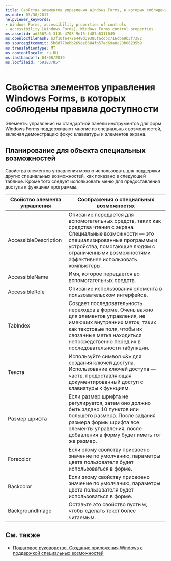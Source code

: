 ```yaml
---
title: Свойства элементов управления Windows Forms, в которых соблюдены правила доступности
ms.date: 03/30/2017
helpviewer_keywords:
- Windows Forms, accessibility properties of controls
- accessibility [Windows Forms], Windows Forms control properties
ms.assetid: ad3567a6-313b-4708-9e15-f487a831f049
ms.openlocfilehash: b3f10fe472e449d39385facdbc716cba9b3f7382
ms.sourcegitcommit: 5b6d778ebb269ee6684fb57ad69a8c28b06235b9
ms.translationtype: MT
ms.contentlocale: ru-RU
ms.lasthandoff: 04/08/2019
ms.locfileid: "59183785"
---
```

# <a name="properties-on-windows-forms-controls-that-support-accessibility-guidelines"></a>Свойства элементов управления Windows Forms, в которых соблюдены правила доступности
Элементы управления на стандартной панели инструментов для форм Windows Forms поддерживают многие из специальных возможностей, включая демонстрацию фокус клавиатуры и элементов экрана.  
  
## <a name="planning-ahead-for-accessibility"></a>Планирование для объекта специальных возможностей  
 Свойства элементов управления можно использовать для поддержки других специальных возможностей, как показано в следующей таблице. Кроме того следует использовать меню для предоставления доступа к функциям программы.  
  
|Свойство элемента управления|Соображения о специальных возможностях|  
|----------------------|--------------------------------------|  
|AccessibleDescription|Описание передается для вспомогательных средств, таких как средства чтения с экрана. Специальные возможности — это специализированные программы и устройства, помогающие людям с ограниченными возможностями эффективнее использовать компьютеры.|  
|AccessibleName|Имя, которое передается во вспомогательных средств.|  
|AccessibleRole|Описание использования элемента в пользовательском интерфейсе.|  
|TabIndex|Создает последовательность переходов в форме. Очень важно для элементов управления, не имеющих внутренних меток, таких как текстовые поля, чтобы их связанные метка находиться непосредственно перед их в последовательности табуляции.|  
|Текста|Используйте символ «&» для создания ключей доступа. Использование ключей доступа — часть, предоставляющая документированный доступ с клавиатуры к функциям.|  
|Размер шрифта|Если размер шрифта не регулируется, затем оно должно быть задано 10 пунктов или большего размера. После задания размера формы шрифта все элементы управления, после добавления в форму будет иметь тот же размер.|  
|Forecolor|Если этому свойству присвоено значение по умолчанию, параметры цвета пользователя будет использоваться в форме.|  
|Backcolor|Если этому свойству присвоено значение по умолчанию, параметры цвета пользователя будет использоваться в форме.|  
|BackgroundImage|Оставьте это свойство пустым, чтобы сделать текст более читаемым.|  
  
## <a name="see-also"></a>См. также

- [Пошаговое руководство. Создание приложения Windows с поддержкой специальных возможностей](walkthrough-creating-an-accessible-windows-based-application.md)
